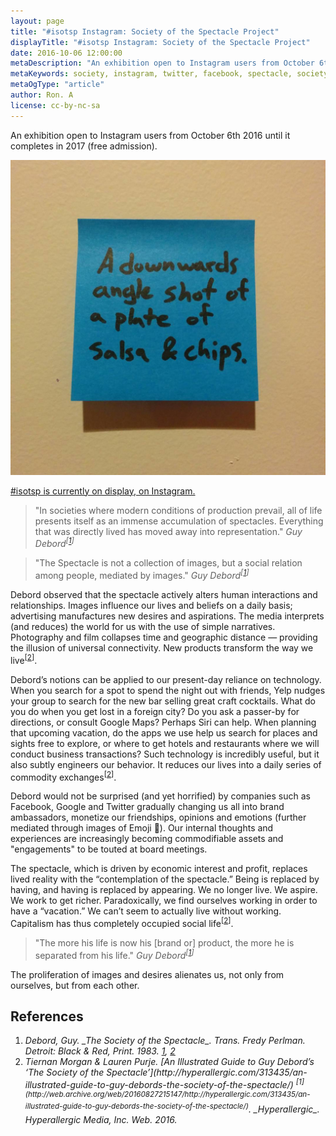 ```yaml
---
layout: page
title: "#isotsp Instagram: Society of the Spectacle Project"
displayTitle: "#isotsp Instagram: Society of the Spectacle Project"
date: 2016-10-06 12:00:00
metaDescription: "An exhibition open to Instagram users from October 6th 2016 until it completes in 2017."
metaKeywords: society, instagram, twitter, facebook, spectacle, society of the spectacle
metaOgType: "article"
author: Ron. A
license: cc-by-nc-sa
---
```


An exhibition open to Instagram users from October 6th 2016 until it completes
in 2017 (free admission). 

<img src="/static/images/2016-10-06-salsa-n-chips.jpg"
    alt="First picture in the series"
    title="First picture in the series">


[#isotsp is currently on display, on Instagram.](https://www.instagram.com/explore/tags/isotsp/)

> "In societies where modern conditions of production prevail, all of life
> presents itself as an immense accumulation of spectacles. Everything that
> was directly lived has moved away into representation."
> <cite>Guy Debord<sup class="Ref" id="ref:cite:1">[[1](#cite:1)]</sup></cite>

> "The Spectacle is not a collection of images, but a social relation among people,
> mediated by images."
> <cite>Guy Debord<sup class="Ref" id="ref:cite:2">[[1](#cite:1)]</sup></cite>

Debord observed that the spectacle actively alters human interactions and
relationships. Images influence our lives and beliefs on a daily basis;
advertising manufactures new desires and aspirations. The media interprets
(and reduces) the world for us with the use of simple narratives. Photography
and film collapses time and geographic distance — providing the illusion of
universal connectivity. New products transform the way we live<sup
class="Ref" id="ref:cite:2">[[2](#cite:2)]</sup>.

Debord’s notions can be applied to our present-day reliance on technology.
When you search for a spot to spend the night out  with friends, Yelp nudges
your group to search for the new bar selling great craft cocktails. What do you
do when you get lost in a foreign city? Do you ask a passer-by for directions,
or consult Google Maps? Perhaps 
Siri can help. When planning that upcoming vacation, do the apps we use help 
us search for places and sights free to explore, or where to get hotels and 
restaurants where we will conduct business transactions? Such technology is 
incredibly useful, but it also subtly engineers our behavior. It reduces our 
lives into a daily series of commodity exchanges<sup>[[2](#cite:2)]</sup>. 

Debord would not be surprised (and yet horrified) by companies such as Facebook, 
Google and Twitter gradually changing us all into brand ambassadors, monetize 
our friendships, opinions and emotions (further mediated through images of 
Emoji 🤷). Our internal thoughts and experiences are increasingly becoming 
commodifiable assets and "engagements" to be touted at board meetings.

The spectacle, which is driven by economic interest and profit, replaces 
lived reality with the “contemplation of the spectacle.” Being is replaced 
by having, and having is replaced by appearing. We no longer live. We 
aspire. We work to get richer. Paradoxically, we find ourselves working 
in order to have a “vacation.” We can’t seem to actually live without working. 
Capitalism has thus completely occupied social life<sup>[[2](#cite:2)]</sup>.

> "The more his life is now his [brand or] product, the more he is separated 
> from his life."
> <cite>Guy Debord<sup id="ref:cite:1">[[1](#cite:1)]</sup></cite>

The proliferation of images and desires alienates us, not only from ourselves,
but from each other.


## References

1. <cite id="cite:1">
   Debord, Guy.
   _The Society of the Spectacle_.
   Trans. Fredy Perlman.
   Detroit: Black & Red,
   Print.
   1983.
   <a class="RefBack" href="#ref:cite:1">1</a>,
   <a class="RefBack" href="#ref:cite:2">2</a>
   </cite>

1. <cite id="cite:2">
   Tiernan Morgan & Lauren Purje.
   [An Illustrated Guide to Guy Debord’s ‘The Society of the Spectacle’](http://hyperallergic.com/313435/an-illustrated-guide-to-guy-debords-the-society-of-the-spectacle/)
   <sup>[1](http://web.archive.org/web/20160827215147/http://hyperallergic.com/313435/an-illustrated-guide-to-guy-debords-the-society-of-the-spectacle/)</sup>.
   _Hyperallergic_.
   Hyperallergic Media, Inc.
   Web.
   2016.
   <a class="RefBack" href="#ref:cite:2"></a>
   </cite>
